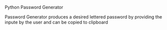 Python Password Generator 

Password Generator produces a desired lettered password by providing the inpute by the user 
and can be copied to clipboard 
